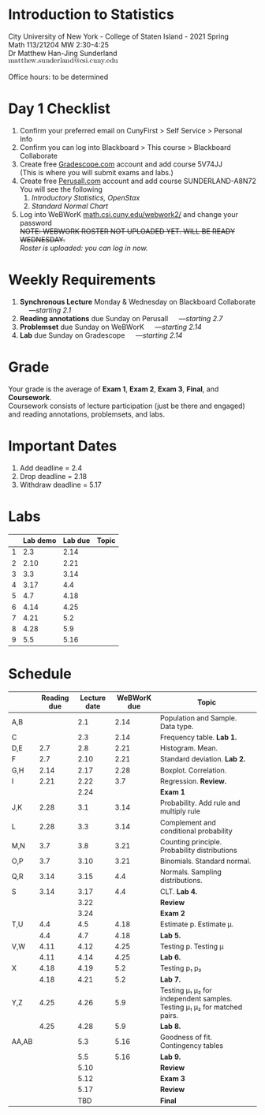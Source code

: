 # Introduction to Statistics
City University of New York - College of Staten Island - 2021 Spring  
Math 113/21204 MW 2:30-4:25  
Dr Matthew Han-Jing Sunderland  
![other](../other2.png)

Office hours: to be determined

# Day 1 Checklist
1. Confirm your preferred email on CunyFirst > Self Service > Personal Info
1. Confirm you can log into Blackboard > This course > Blackboard Collaborate
1. Create free [Gradescope.com](https://www.gradescope.com) account and add course 5V74JJ  
   (This is where you will submit exams and labs.)
1. Create free [Perusall.com](https://www.perusall.com) account and add course SUNDERLAND-A8N72  
   You will see the following
   1. *Introductory Statistics, OpenStax*
   1. *Standard Normal Chart*
1. Log into WeBWorK [math.csi.cuny.edu/webwork2/](https://www.math.csi.cuny.edu/webwork2/Math113_21204_Sunderland_S21/) and change your password  
   <s>NOTE: WEBWORK ROSTER NOT UPLOADED YET. WILL BE READY WEDNESDAY.</s>   
   _Roster is uploaded: you can log in now._

# Weekly Requirements
1. **Synchronous Lecture** Monday & Wednesday on Blackboard Collaborate &emsp; —*starting 2.1*
1. **Reading annotations** due Sunday on Perusall &emsp; —*starting 2.7*
1. **Problemset** due Sunday on WeBWorK &emsp; —*starting 2.14*
1. **Lab** due Sunday on Gradescope &emsp; —*starting 2.14*

# Grade
Your grade is the average of **Exam 1**, **Exam 2**, **Exam 3**, **Final**, and **Coursework**.  
Coursework consists of lecture participation (just be there and engaged) and reading annotations, problemsets, and labs.

# Important Dates
1. Add deadline = 2.4
1. Drop deadline = 2.18
1. Withdraw deadline = 5.17

<!-- # Helpful Links and Resources -->

# Labs
| | Lab demo | Lab due | Topic |
| - | ---- | ---- | - |
| 1 | 2.3  | 2.14 |
| 2 | 2.10 | 2.21 |
| 3 | 3.3  | 3.14 |
| 4 | 3.17 | 4.4  |
| 5 | 4.7  | 4.18 |
| 6 | 4.14 | 4.25 |
| 7 | 4.21 | 5.2  |
| 8 | 4.28 | 5.9  |
| 9 | 5.5  | 5.16 |

# Schedule
| | Reading due | Lecture date | WeBWorK due | Topic |
| --- | ---- | ---- | ---- | - |
| A,B |      | 2.1  | 2.14 | Population and Sample. Data type. |
| C   |      | 2.3  | 2.14 | Frequency table. **Lab 1.** |
| D,E | 2.7  | 2.8  | 2.21 | Histogram. Mean. |
| F   | 2.7  | 2.10 | 2.21 | Standard deviation. **Lab 2.** |
| G,H | 2.14 | 2.17 | 2.28 | Boxplot. Correlation. |
| I   | 2.21 | 2.22 | 3.7  | Regression. **Review.** |
|     |      | 2.24 |      | **Exam 1** |
| J,K | 2.28 | 3.1  | 3.14 | Probability. Add rule and multiply rule |
| L   | 2.28 | 3.3  | 3.14 | Complement and conditional probability | **Lab 3** |
| M,N | 3.7  | 3.8  | 3.21 | Counting principle. Probability distributions |
| O,P | 3.7  | 3.10 | 3.21 | Binomials. Standard normal. |
| Q,R | 3.14 | 3.15 | 4.4  | Normals. Sampling distributions. |
| S   | 3.14 | 3.17 | 4.4  | CLT. **Lab 4.** |
|     |      | 3.22 |      | **Review** |
|     |      | 3.24 |      | **Exam 2** |
| T,U | 4.4  | 4.5  | 4.18 | Estimate p. Estimate µ. |
|     | 4.4  | 4.7  | 4.18 | **Lab 5.** |
| V,W | 4.11 | 4.12 | 4.25 | Testing p. Testing µ |
|     | 4.11 | 4.14 | 4.25 | **Lab 6.** |
| X   | 4.18 | 4.19 | 5.2  | Testing p₁ p₂ |
|     | 4.18 | 4.21 | 5.2  | **Lab 7.** |
| Y,Z | 4.25 | 4.26 | 5.9  | Testing µ₁ µ₂ for independent samples. Testing µ₁ µ₂ for matched pairs. |
|     | 4.25 | 4.28 | 5.9  | **Lab 8.** |
|AA,AB|      | 5.3  | 5.16 | Goodness of fit. Contingency tables |
|     |      | 5.5  | 5.16 | **Lab 9.** |
|     |      | 5.10 |      | **Review** |
|     |      | 5.12 |      | **Exam 3** |
|     |      | 5.17 |      | **Review** |
|     |      | TBD  |      | **Final**  |

<!--
# Reading and Lecture Schedule
By each Sunday below

1. Go to [Perusall.com](https://www.perusall.com) and **do the reading**. Make the minimum number of annotations:
    1. Highlight interesting passages and type in comments and questions
    1. Click on classmates' highlights and add to the discussion
    1. Click on the instructor's highlights (if any) and add to the discussion.
1. **Watch the recordings** linked below
1. **Review the notes** linked below

`A`. (2.7) [Recording 1] [2] [3] [Notes 1] [2] [3]  
`B`. (2.7)  
`C`. (2.14)  
`D`. (2.14)  
`E`. (2.21)  
`F`. (2.21)  
`G`. (2.28)  
`H`. (2.28)  
`A-G`. (2.28) Midterm 1  
`I`. (3.7)  
`J`. (3.7)  
`K`. (3.14)  
`L`. (3.14)  
`M`. (3.21)  
`N`. (3.21)  
`H-N`. (3.28) Midterm 2  
`O`. (4.7)  
`P`. (4.7)  
`Q`. (4.11)  
`R`. (4.11)  
`S`. (4.18)  
`T`. (4.18)  
`U`. (4.25)  
`V`. (4.25)  
`W`. (5.2)  
`X`. (5.2)  
`Y`. (5.9)  
`Z`. (5.9)  
`A-Z`. (TBD) Final  

# Lab and Problem Set Schedule
By each Sunday below

1. Go to [WeBWorK](https://www.math.csi.cuny.edu/webwork2/) and **do the problemset**
1. **Do the lab** linked below
    * If it is a Jupyter notebook:
        1. Wait for the notebook to load (server can take up to 5 minutes to spin up)
        1. Complete the lab
        1. Save your completed lab as a PDF and submit to *Gradescope*. Directions included at end of each jupyter lab
    * If the lab is a PDF worksheet:
        1. Download the worksheet to your computer
        1. Open it in a program that lets you mark it up (eg, macOS Preview, Notability, etc)
        1. Complete the worksheet
        1. Save your completed lab as a PDF and submit to *Gradescope*

`AB`. (2.14) https://mybinder.org/v2/gh/anniebmcc/pycalclab/master?filepath=mat301a.ipynb  
`CD`. (2.21)  
`EF`. (2.28)  
`GH`. (3.7)  
`IJ`. (3.14)  
`KL`. (3.21)  
`MN`. (3.28)  
`OP`. (4.11)  
`QR`. (4.18)  
`ST`. (4.25)  
`UV`. (5.2)  
`WX`. (5.9)  
`YZ`. (5.16)  

# Webwork Exam Tips

1. Go to "Homework Sets" and **click "Take Midterm 1 test" to take or retake Midterm 1**.
1. Click "Midterm 1 (test 1)" to review previous attempt 1, click "Midterm 1 (test 2)" to review previous attempt 2, etc.

![Click "Take Midterm 1 test" to take or retake Midterm 1. Click "Midterm 1 (test 1)" to review previous attempt (attempt 1)](../webwork1.png)

3. Answers are saved automatically when you type them. After you have typed in your answer to one problem, just click on the next problem you want to do.
1. Click "preview" to see messages, if any, about the format of your answer.
1. **DO NOT click "grade" until done with ALL questions.**

![Answers are saved automatically when you type them. Click "preview" to see any helpful messages. DO NOT click "grade" until done with ALL questions.](../webwork2.png)

6. A yellow banner means this attempt is already submitted: no changes are possible. You may review your recorded answers and the correct answers for this attempt. To retake the exam, go back to the "Homework sets" page.

![Yellow banner means this attempt is already submitted, no changes are possible.](../webwork3.png)
-->
